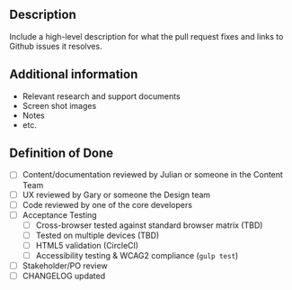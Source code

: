 <!--

# Title Line Template: [Brief statement describing what this pull request fixes.]

Use the title line as the title of your pull request, then delete these lines.

-->

## Description

Include a high-level description for what the pull request fixes and links to Github issues it resolves.

## Additional information

* Relevant research and support documents
* Screen shot images
* Notes
* etc.

## Definition of Done

- [ ] Content/documentation reviewed by Julian or someone in the Content Team
- [ ] UX reviewed by Gary or someone the Design team
- [ ] Code reviewed by one of the core developers
- [ ] Acceptance Testing
  - [ ] Cross-browser tested against standard browser matrix (TBD)
  - [ ] Tested on multiple devices (TBD)
  - [ ] HTML5 validation (CircleCI)
  - [ ] Accessibility testing & WCAG2 compliance (`gulp test`)
- [ ] Stakeholder/PO review
- [ ] CHANGELOG updated
